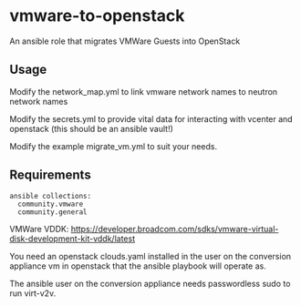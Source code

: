 # vmware-to-openstack
An ansible role that migrates VMWare Guests into OpenStack

## Usage
Modify the network_map.yml to link vmware network names to neutron network names

Modify the secrets.yml to provide vital data for interacting with vcenter and openstack (this should be an ansible vault!)

Modify the example migrate_vm.yml to suit your needs.


## Requirements
```
ansible collections:
  community.vmware  
  community.general
```
VMWare VDDK:
  https://developer.broadcom.com/sdks/vmware-virtual-disk-development-kit-vddk/latest

You need an openstack clouds.yaml installed in the user on the conversion appliance vm in openstack that the ansible playbook will operate as.

The ansible user on the conversion appliance needs passwordless sudo to run virt-v2v.
